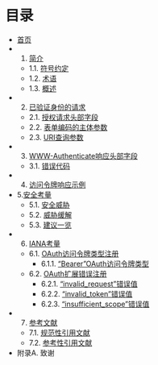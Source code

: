 目录
==================
- [首页](index.md)
- 1. [简介](Section01/1.md)
  - 1.1. [符号约定](Section01/1.1.md)
  - 1.2. [术语](Section01/1.2.md)
  - 1.3. [概述](Section01/1.3.md)
- 2. [已验证身份的请求](Section02/2.md)
  - 2.1. [授权请求头部字段](Section02/2.1.md)
  - 2.2. [表单编码的主体参数](Section02/2.2.md)
  - 2.3. [URI查询参数](Section02/2.3.md)
- 3. [WWW-Authenticate响应头部字段](Section03/3.md)
  - 3.1. [错误代码](Section03/3.1.md)
- 4. [访问令牌响应示例](Section04/4.md)
- 5.[安全考量](Section05/5.md)
  - 5.1. [安全威胁](Section05/5.1.md)
  - 5.2. [威胁缓解](Section05/5.2.md)
  - 5.3. [建议一览](Section05/5.3.md)
- 6. [IANA考量](Section06/6.md)
  - 6.1. [OAuth访问令牌类型注册](Section06/6.1.md)
      - 6.1.1. [“Bearer”OAuth访问令牌类型](Section06/6.1.1.md)
  - 6.2. [OAuth扩展错误注册](Section06/6.2.md)
      - 6.2.1. [“invalid_request”错误值](Section06/6.2.1.md)
      - 6.2.2. [“invalid_token”错误值](Section06/6.2.2.md)
      - 6.2.3. [“insufficient_scope”错误值](Section06/6.2.3.md)
- 7. [参考文献](Section07/7.md)
  - 7.1. [规范性引用文献](Section07/7.1.md)
  - 7.2. [参考性引用文献](Section07/7.2.md)
- 附录A. 致谢